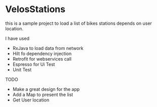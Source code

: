 # VelosStations

this is a sample project to load a list of bikes stations depends on user location.

I have used


* RxJava to load data from network
* Hilt fo dependency injection
* Retrofit for webservices call
* Espresso for Ui Test
* Unit Test

TODO

* Make a great design for the app
* Add a Map to present the list
* Get User location 
